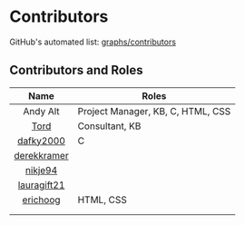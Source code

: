 # Contributors
GitHub's automated list: [graphs/contributors](https://github.com/andy5995/mhwkb/graphs/contributors)

## Contributors and Roles
| Name        | Roles
| :-----------: | ----------------------------------|
| Andy Alt | Project Manager, KB, C, HTML, CSS |
| [Tord](https://sunyatazero.github.io/) | Consultant, KB |
| [dafky2000](https://github.com/dafky2000) | C |
| [derekkramer](https://github.com/derekkramer) | |
| [nikje94](https://github.com/nikje94) | |
| [lauragift21](https://github.com/lauragift21) | |
| [erichoog](https://github.com/erichoog) | HTML, CSS |
| | |
| | |
